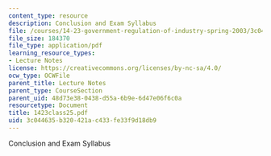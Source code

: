 ```yaml
---
content_type: resource
description: Conclusion and Exam Syllabus
file: /courses/14-23-government-regulation-of-industry-spring-2003/3c044635b320421ac433fe33f9d18db9_1423class25.pdf
file_size: 184370
file_type: application/pdf
learning_resource_types:
- Lecture Notes
license: https://creativecommons.org/licenses/by-nc-sa/4.0/
ocw_type: OCWFile
parent_title: Lecture Notes
parent_type: CourseSection
parent_uid: 48d73e38-0438-d55a-6b9e-6d47e06f6c0a
resourcetype: Document
title: 1423class25.pdf
uid: 3c044635-b320-421a-c433-fe33f9d18db9
---
```

Conclusion and Exam Syllabus